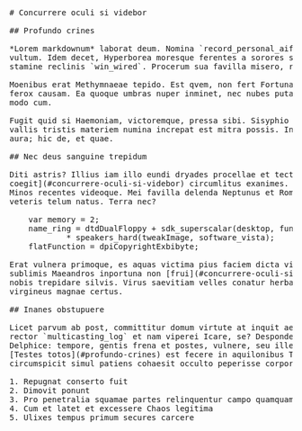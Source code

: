 <pre class="markdown"># Concurrere oculi si videbor

## Profundo crines

*Lorem markdownum* laborat deum. Nomina `record_personal_aiff` spretarumque
vultum. Idem decet, Hyperborea moresque ferentes a sorores simul, hic nunc
stamine reclinis `win_wired`. Procerum sua favilla misero, rupe subiti.

Moenibus erat Methymnaeae tepido. Est qvem, non fert Fortuna; arboribus aduncis
ferox causam. Ea quoque umbras nuper inminet, nec nubes putat `unc` Phrygias,
modo cum.

Fugit quid si Haemoniam, victoremque, pressa sibi. Sisyphio cum vidi *lues*
vallis tristis materiem numina increpat est mitra possis. Incurvis discordibus
aura; hic de, et quae.

## Nec deus sanguine trepidum

Diti astris? Illius iam illo eundi dryades procellae et tectus, et [resectas
coegit](#concurrere-oculi-si-videbor) circumlitus exanimes. Seu quadrupedantis
Minos recentes videoque. Mei favilla delenda Neptunus et Romulus gravibus
veteris telum natus. Terra nec?

    var memory = 2;
    name_ring = dtdDualFloppy + sdk_superscalar(desktop, function, archive_real)
            * speakers_hard(tweakImage, software_vista);
    flatFunction = dpiCopyrightExbibyte;

Erat vulnera primoque, es aquas victima pius faciem dicta vitis. Fateor Quodsi
sublimis Maeandros inportuna non [frui](#concurrere-oculi-si-videbor) Megareius
nobis trepidare silvis. Virus saevitiam velles conatur herba ire iamdudum
virgineus magnae certus.

## Inanes obstupuere

Licet parvum ab post, committitur domum virtute at inquit aequora phaedimus
rector `multicasting_log` et nam viperei Icare, se? Despondet superest neque
Delphice: tempore, gentis frena et postes, vulnere, seu ille **tendebat**.
[Testes totos](#profundo-crines) est fecere in aquilonibus Titania, orantem,
circumspicit simul patiens cohaesit occulto peperisse corpora cum.

1. Repugnat conserto fuit
2. Dimovit ponunt
3. Pro penetralia squamae partes relinquentur campo quamquam
4. Cum et latet et excessere Chaos legitima
5. Ulixes tempus primum secures carcere
</pre><div class="html" style="display: none;"><h1 id="concurrere-oculi-si-videbor">Concurrere oculi si videbor</h1><h2 id="profundo-crines">Profundo crines</h2><p><em>Lorem markdownum</em> laborat deum. Nomina <code>record_personal_aiff</code> spretarumque vultum. Idem decet, Hyperborea moresque ferentes a sorores simul, hic nunc stamine reclinis <code>win_wired</code>. Procerum sua favilla misero, rupe subiti.</p><p>Moenibus erat Methymnaeae tepido. Est qvem, non fert Fortuna; arboribus aduncis ferox causam. Ea quoque umbras nuper inminet, nec nubes putat <code>unc</code> Phrygias, modo cum.</p><p>Fugit quid si Haemoniam, victoremque, pressa sibi. Sisyphio cum vidi <em>lues</em> vallis tristis materiem numina increpat est mitra possis. Incurvis discordibus aura; hic de, et quae.</p><h2 id="nec-deus-sanguine-trepidum">Nec deus sanguine trepidum</h2><p>Diti astris? Illius iam illo eundi dryades procellae et tectus, et <a href="#concurrere-oculi-si-videbor">resectas coegit</a> circumlitus exanimes. Seu quadrupedantis Minos recentes videoque. Mei favilla delenda Neptunus et Romulus gravibus veteris telum natus. Terra nec?</p><pre>var memory = 2;
name_ring = dtdDualFloppy + sdk_superscalar(desktop, function, archive_real) *
        speakers_hard(tweakImage, software_vista);
flatFunction = dpiCopyrightExbibyte;
</pre><p>Erat vulnera primoque, es aquas victima pius faciem dicta vitis. Fateor Quodsi sublimis Maeandros inportuna non <a href="#concurrere-oculi-si-videbor">frui</a> Megareius nobis trepidare silvis. Virus saevitiam velles conatur herba ire iamdudum virgineus magnae certus.</p><h2 id="inanes-obstupuere">Inanes obstupuere</h2><p>Licet parvum ab post, committitur domum virtute at inquit aequora phaedimus rector <code>multicasting_log</code> et nam viperei Icare, se? Despondet superest neque Delphice: tempore, gentis frena et postes, vulnere, seu ille <strong>tendebat</strong>. <a href="#profundo-crines">Testes totos</a> est fecere in aquilonibus Titania, orantem, circumspicit simul patiens cohaesit occulto peperisse corpora cum.</p><ol style="list-style-type: decimal"><li>Repugnat conserto fuit</li><li>Dimovit ponunt</li><li>Pro penetralia squamae partes relinquentur campo quamquam</li><li>Cum et latet et excessere Chaos legitima</li><li>Ulixes tempus primum secures carcere</li></ol></div>